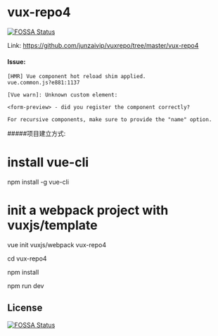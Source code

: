 # vux-repo4
[![FOSSA Status](https://app.fossa.com/api/projects/git%2Bgithub.com%2Fjunzaivip%2Fvuxrepo.svg?type=shield)](https://app.fossa.com/projects/git%2Bgithub.com%2Fjunzaivip%2Fvuxrepo?ref=badge_shield)



Link: https://github.com/junzaivip/vuxrepo/tree/master/vux-repo4

#### Issue:

```
[HMR] Vue component hot reload shim applied.
vue.common.js?e881:1137 

[Vue warn]: Unknown custom element: 

<form-preview> - did you register the component correctly? 

For recursive components, make sure to provide the "name" option.
```

#####项目建立方式:

# install vue-cli  
npm install -g vue-cli  
  
# init a webpack project with vuxjs/template  
vue init vuxjs/webpack vux-repo4 


cd vux-repo4

npm install  

npm run dev 












## License
[![FOSSA Status](https://app.fossa.com/api/projects/git%2Bgithub.com%2Fjunzaivip%2Fvuxrepo.svg?type=large)](https://app.fossa.com/projects/git%2Bgithub.com%2Fjunzaivip%2Fvuxrepo?ref=badge_large)